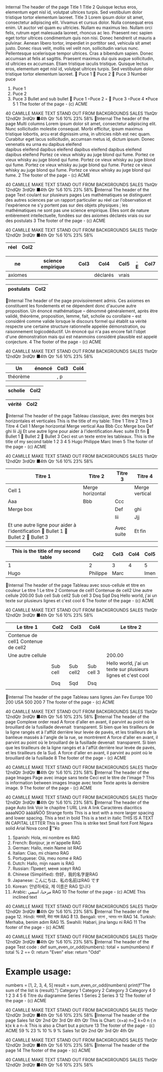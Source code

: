 Internal
The header of the page
Title 1
Title 2
Quisque lectus eros, elementum eget nisl id, volutpat ultrices turpis. Sed vestibulum dolor tristique 
tortor elementum laoreet.
Title 3
Lorem ipsum dolor sit amet, consectetur adipiscing elit. Vivamus et cursus dolor. Nulla consequat 
eros enim. Ut auctor vel quam eu ultricies. Nullam eu maximus leo. Nullam orci felis, rutrum eget 
malesuada laoreet, rhoncus ac leo. Praesent nec sapien eget tortor ultrices condimentum quis non 
nisi. Donec hendrerit ut mauris a pulvinar. Aenean libero tortor, imperdiet in porttitor sed, vehicula 
sit amet justo. Donec risus velit, mollis vel velit non, sollicitudin varius nunc. Pellentesque 
scelerisque tempor ultrices. Cras a bibendum sapien. Donec accumsan at felis at sagittis. Praesent 
maximus dui quis augue sollicitudin, id ultricies ex accumsan. Etiam tristique iaculis tristique. 
Quisque lectus eros, elementum eget nisl id, volutpat ultrices turpis. Sed vestibulum dolor tristique 
tortor elementum laoreet.

Puce 1

Puce 2

Puce 3
Number puce
1. Puce 1
2. Puce 2
3. Puce 3
Bullet and sub bullet

Puce 1
◦Puce 2
◦

Puce 3
◦Puce 4
▪Puce 5
1
The footer of the page - (c) ACME




40
CAMILLE
MAKE TEXT
STAND OUT FROM
BACKGROUNDS
SALES
11stQtr
12ndQtr
3rdQtr
■4th Qtr
%6
10%
23%
58%
Internal
The header of the page
Multi columns
Lorem ipsum dolor sit amet, consectetur 
adipiscing elit. Nunc sollicitudin
molestie consequat. Morbi efficitur, ipsum 
maximus tristique lobortis, arcu
erat dignissim urna, in ultricies nibh est nec 
quam. Curabitur eget lacus
sollicitudin, accumsan metus id, dictum ipsum. 
Donec venenatis eu urna eu  dapibus eleifend  
dapibus eleifend  dapibus eleifend  dapibus 
eleifend  dapibus eleifend  dapibus eleifend 
Portez ce vieux whisky au juge blond qui fume. 
Portez ce vieux whisky au juge blond qui fume. 
Portez ce vieux whisky au juge blond qui fume. 
Portez ce vieux whisky au juge blond qui fume. 
Portez ce vieux whisky au juge blond qui fume. 
Portez ce vieux whisky au juge blond qui fume.
2
The footer of the page - (c) ACME




40
CAMILLE
MAKE TEXT
STAND OUT FROM
BACKGROUNDS
SALES
11stQtr
12ndQtr
3rdQtr
■4th Qtr
%6
10%
23%
58%
Internal
The header of the page
Text coulant sur plusieurs pages
Les mathématiques se distinguent des autres sciences par un rapport particulier au 
réel car l'observation et l'expérience ne s'y portent pas sur des objets physiques ; les 
mathématiques ne sont pas une science empirique. Elles sont de nature entièrement 
intellectuelle, fondées sur des axiomes déclarés vrais ou sur des postulats 
3
The footer of the page - (c) ACME




40
CAMILLE
MAKE TEXT
STAND OUT FROM
BACKGROUNDS
SALES
11stQtr
12ndQtr
3rdQtr
■4th Qtr
%6
10%
23%
58%



|réel|Col2|
|---|---|


|ne|science empirique|Col3|Col4|Col5|. E|Col7|
|---|---|---|---|---|---|---|
|axiomes|||déclarés|vrais|||


|postulats|Col2|
|---|---|
Internal
The header of the page
provisoirement admis. Ces axiomes en constituent les fondements et ne dépendent 
donc d'aucune autre proposition. Un énoncé mathématique – dénommé 
généralement, après être validé, théorème, proposition, lemme, fait, scholie ou 
corollaire – est considéré comme valide lorsque le discours formel qui établit sa vérité 
respecte une certaine structure rationnelle appelée démonstration, ou raisonnement 
logicodéductif. Un énoncé qui n'a pas encore fait l'objet d'une démonstration mais 
qui est néanmoins considéré plausible est appelé conjecture.
4
The footer of the page - (c) ACME




40
CAMILLE
MAKE TEXT
STAND OUT FROM
BACKGROUNDS
SALES
11stQtr
12ndQtr
3rdQtr
■4th Qtr
%6
10%
23%
58%



|Un|énoncé|Col3|Col4|
|---|---|---|---|
|théorème||, p||


|scholie|Col2|
|---|---|


|vérité|Col2|
|---|---|
Internal
The header of the page
Tableau classique, avec des merges box horizontales et 
verticales
This is the title of my table:
Titre 1
Titre 2
Titre 3
Titre 4
Cell 1
Merge horizontal
Merge vertical
Aaa
Bbb
Ccc
Merge box
Def
ghi
Iii
Jjj
Et une autre ligne pour aider à l'identification
Avec suite
Et fin

Bullet 1

Bullet 2

Bullet 3
Ceci est un texte entre les tableaux.
This is the title of my second table
1
2
3
4
5
Hugo
Philippe
Marc
Imen
5
The footer of the page - (c) ACME




40
CAMILLE
MAKE TEXT
STAND OUT FROM
BACKGROUNDS
SALES
11stQtr
12ndQtr
3rdQtr
■4th Qtr
%6
10%
23%
58%



|Titre 1|Titre 2|Titre 3|Titre 4|
|---|---|---|---|
|Cell 1|Merge horizontal||Merge vertical|
|Aaa|Bbb|Ccc||
|Merge box||Def|ghi|
|||Iii|Jjj|
|Et une autre ligne pour aider à l&#x27;identification  Bullet 1  Bullet 2  Bullet 3||Avec suite|Et fin|


|This is the title of my second table|Col2|Col3|Col4|Col5|
|---|---|---|---|---|
|1|2|3|4|5|
|Hugo|Philippe|Marc||Imen|
Internal
The header of the page
Tableau avec sous-cellule et titre en couleur
Le titre 1
Le titre 2
Contenue de cell1
Contenue de cell2
Une autre cellule
200.00
Sub cell
Sub cell2
Sub cell 3
Dsq
Sqd
Dsq
Hello world, j'ai un texte sur plusieurs 
lignes et c'est cool
6
The footer of the page - (c) ACME




40
CAMILLE
MAKE TEXT
STAND OUT FROM
BACKGROUNDS
SALES
11stQtr
12ndQtr
3rdQtr
■4th Qtr
%6
10%
23%
58%



|Le titre 1|Col2|Col3|Col4|Le titre 2|
|---|---|---|---|---|
|Contenue de cell1 Contenue de cell2|||||
|Une autre cellule||||200.00|
||Sub cell|Sub cell2|Sub cell 3|Hello world, j&#x27;ai un texte sur plusieurs lignes et c&#x27;est cool|
||Dsq|Sqd|Dsq||
||||||
Internal
The header of the page
Tableau sans lignes
Jan
Fev
Europe
100
200
USA
500
200
7
The footer of the page - (c) ACME




40
CAMILLE
MAKE TEXT
STAND OUT FROM
BACKGROUNDS
SALES
11stQtr
12ndQtr
3rdQtr
■4th Qtr
%6
10%
23%
58%
Internal
The header of the page
Complexe order read
A force d'aller en avant, il parvint au point où le brouillard de la fusillade devenait  transparent. Si 
bien que les tirailleurs de la ligne rangés et à l'affût derrière leur levée de pavés, et les tirailleurs de 
la banlieue massés à l'angle de la rue, se montrèrent
A force d'aller en avant, il 
parvint au point où le brouillard 
de la fusillade 
devenait  transparent. Si bien 
que les tirailleurs de la ligne 
rangés et à l'affût derrière leur 
levée de pavés, et les tirailleurs 
de la Sud.
A force d'aller en avant, il parvint au point où le brouillard de la fusillade
8
The footer of the page - (c) ACME




40
CAMILLE
MAKE TEXT
STAND OUT FROM
BACKGROUNDS
SALES
11stQtr
12ndQtr
3rdQtr
■4th Qtr
%6
10%
23%
58%
Internal
The header of the page
Images
Page avec image sans texte
Ceci est le titre de l'image ?
This is information between images
Image avec texte
Texte après la dernière image.
9
The footer of the page - (c) ACME




40
CAMILLE
MAKE TEXT
STAND OUT FROM
BACKGROUNDS
SALES
11stQtr
12ndQtr
3rdQtr
■4th Qtr
%6
10%
23%
58%
Internal
The header of the page
Auto link
Voir le chapitre 1 
URL Link
A link
Caractères diacritics
aaaaNOO
àáâãÑÒÒ
Strange fonts
This is a text with a more larger spacing and lower spacing.
This a text in bold
This is a text in italic
THIS IS A TEXT IN CAPITAL LETTER
This is green
This is strike text
Small font
Font Nigara solid
Arial Nova cond
™¥α
1. Spanish: Hola, mi nombre es RAG
2. French: Bonjour, je m'appelle RAG
3. German: Hallo, mein Name ist RAG
4. Italian: Ciao, mi chiamo RAG
5. Portuguese: Olá, meu nome é RAG
6. Dutch: Hallo, mijn naam is RAG
7. Russian: Привет, меня зовут RAG
8. Chinese (Simplified): 你好，我的名字是RAG
9. Japanese: こんにちは、私の名前はRAG です
10. Korean: 안녕하세요, 제 이름은 RAG 입니다
11. Arabic: 
 مرحبا، اسمي RAG
10
The footer of the page - (c) ACME
This inclined text




40
CAMILLE
MAKE TEXT
STAND OUT FROM
BACKGROUNDS
SALES
11stQtr
12ndQtr
3rdQtr
■4th Qtr
%6
10%
23%
58%
Internal
The header of the page
12. Hindi: नमस्ते, मेरा नाम RAG है
13. Bengali: হ্যালো
, আমার নাম RAG
14. Turkish: Merhaba, benim adım RAG
15. Swahili: Habari, jina langu ni RAG
11
The footer of the page - (c) ACME




40
CAMILLE
MAKE TEXT
STAND OUT FROM
BACKGROUNDS
SALES
11stQtr
12ndQtr
3rdQtr
■4th Qtr
%6
10%
23%
58%
Internal
The header of the page
Test code : 
def sum_even_or_odd(numbers):
    total = sum(numbers)
    if total % 2 == 0:
        return "Even"
    else:
        return "Odd"
# Example usage:
numbers = [1, 2, 3, 4, 5]
result = sum_even_or_odd(numbers)
print(f"The sum of the list is {result}.")
Category 1
Category 2
Category 3
Category 4
0
1
2
3
4
5
6
Titre du diagramme
Series 1
Series 2
Series 3
12
The footer of the page - (c) ACME




40
CAMILLE
MAKE TEXT
STAND OUT FROM
BACKGROUNDS
SALES
11stQtr
12ndQtr
3rdQtr
■4th Qtr
%6
10%
23%
58%
Internal
The header of the page
Sales
1st Qtr
2nd Qtr
3rd Qtr
4th Qtr
This is Chart:
(x+a)
n=∑
k=0
n
(
n
k)x
k a
n−k
This is also a Chart but a picture
13
The footer of the page - (c) ACME
59 %
23 %
10 %
9 %
Sales
1st Qtr
2nd Qtr
3rd Qtr
4th Qtr




40
CAMILLE
MAKE TEXT
STAND OUT FROM
BACKGROUNDS
SALES
11stQtr
12ndQtr
3rdQtr
■4th Qtr
%6
10%
23%
58%
Internal
The header of the page
14
The footer of the page - (c) ACME




40
CAMILLE
MAKE TEXT
STAND OUT FROM
BACKGROUNDS
SALES
11stQtr
12ndQtr
3rdQtr
■4th Qtr
%6
10%
23%
58%